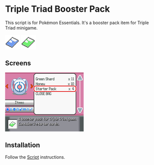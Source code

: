 # Triple Triad Booster Pack
This script is for Pokémon Essentials. It's a booster pack item for Triple Triad minigame.

![](Files/BOOSTERPACK.png)
![](Files/STARTERPACK.png)

## Screens
![](Screens/gif.gif)

## Installation
Follow the [Script](/Script.rb) instructions.